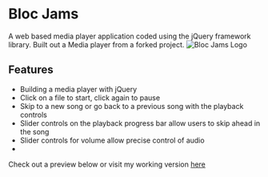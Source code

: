 
# Bloc Jams
A web based media player application coded using the jQuery framework library.
Built out a Media player from a forked project.
![Bloc Jams Logo](blocjams/assets/images/bloc_jams_logo.png?raw=true "Bloc Jams")


## Features
* Building a media player with jQuery
* Click on a file to start, click again to pause
* Skip to a new song or go back to a previous song with the playback controls
* Slider controls on the playback progress bar allow users to skip ahead in the song
* Slider controls for volume allow precise control of audio
*

Check out a preview below or visit my working version [here](https://github.com/tulliehelene/bloc-jams-jquery-starter)
